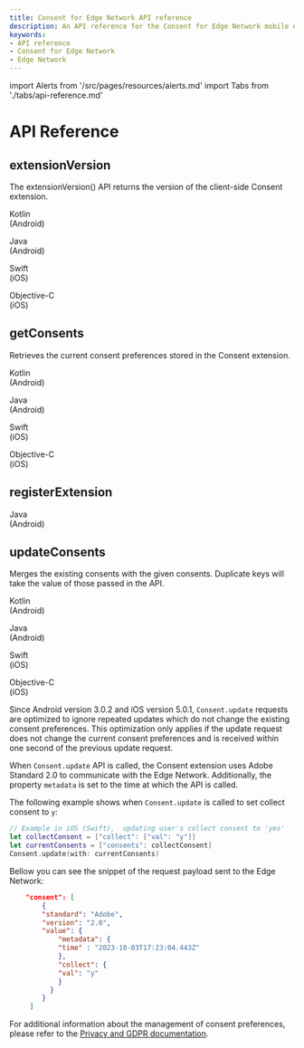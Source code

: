 ```yaml
---
title: Consent for Edge Network API reference
description: An API reference for the Consent for Edge Network mobile extension.
keywords:
- API reference
- Consent for Edge Network
- Edge Network
---
```


import Alerts from '/src/pages/resources/alerts.md'
import Tabs from './tabs/api-reference.md'

# API Reference

## extensionVersion

The extensionVersion() API returns the version of the client-side Consent extension.

<TabsBlock orientation="horizontal" slots="heading, content" repeat="4"/>

Kotlin<br/>(Android)

<Tabs query="platform=kotlin&api=extension-version"/>

Java<br/>(Android)

<Tabs query="platform=java&api=extension-version"/>

Swift<br/>(iOS)

<Tabs query="platform=swift&api=extension-version"/>

Objective-C<br/>(iOS)

<Tabs query="platform=objc&api=extension-version"/>

## getConsents

Retrieves the current consent preferences stored in the Consent extension.

<TabsBlock orientation="horizontal" slots="heading, content" repeat="4"/>

Kotlin<br/>(Android)

<Tabs query="platform=kotlin&api=get-consents"/>

Java<br/>(Android)

<Tabs query="platform=java&api=get-consents"/>

Swift<br/>(iOS)

<Tabs query="platform=swift&api=get-consents"/>

Objective-C<br/>(iOS)

<Tabs query="platform=objc&api=get-consents"/>

## registerExtension

<Alerts query="platform=android-register-extension&componentClass=InlineNestedAlert"/>

<TabsBlock orientation="horizontal" slots="heading, content" repeat="1"/>

Java<br/>(Android)

<Tabs query="platform=java&api=register-extension"/>

## updateConsents

Merges the existing consents with the given consents. Duplicate keys will take the value of those passed in the API.

<TabsBlock orientation="horizontal" slots="heading, content" repeat="4"/>

Kotlin<br/>(Android)

<Tabs query="platform=kotlin&api=update-consents"/>

Java<br/>(Android)

<Tabs query="platform=java&api=update-consents"/>

Swift<br/>(iOS)

<Tabs query="platform=swift&api=update-consents"/>

Objective-C<br/>(iOS)

<Tabs query="platform=objc&api=update-consents"/>

<InlineAlert variant="info" slots="text1"/>

Since Android version 3.0.2 and iOS version 5.0.1, `Consent.update` requests are optimized to ignore repeated updates which do not change the existing consent preferences. This optimization only applies if the update request does not change the current consent preferences and is received within one second of the previous update request.

<InlineAlert variant="info" slots="text1, text2, text3, text4, text5"/>

When `Consent.update` API is called, the Consent extension uses Adobe Standard 2.0 to communicate with the Edge Network.  Additionally, the property `metadata` is set to the time at which the API is called.

The following example shows when `Consent.update` is called to set collect consent to `y`:

```swift
// Example in iOS (Swift),  updating user's collect consent to 'yes'
let collectConsent = ["collect": ["val": "y"]]
let currentConsents = ["consents": collectConsent]
Consent.update(with: currentConsents)
```

Bellow you can see the snippet of the request payload sent to the Edge Network:

```json
    "consent": [
        {
        "standard": "Adobe",
        "version": "2.0",
        "value": {
            "metadata": {
            "time" : "2023-10-03T17:23:04.443Z"
            },
            "collect": {
            "val": "y"
            }
          }
        }
     ]
```

For additional information about the management of consent preferences, please refer to the [Privacy and GDPR documentation](../../resources/privacy-and-gdpr.md#using-experience-platform-sdks-for-edge-network).
